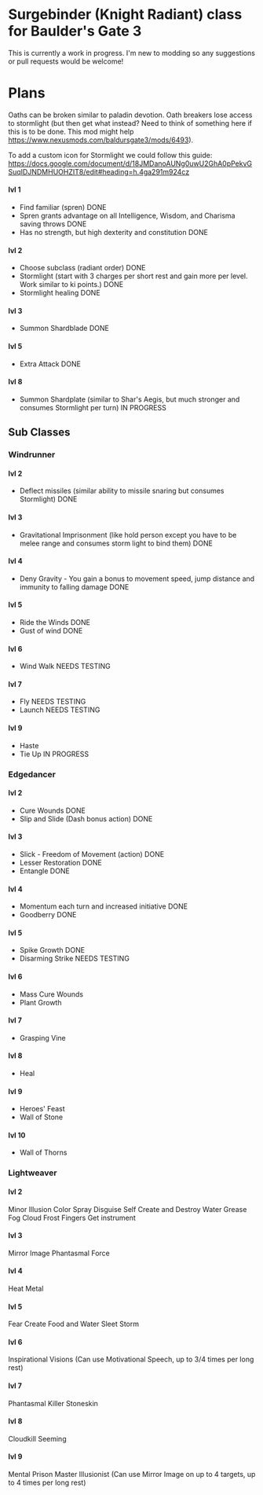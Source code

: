 # Surgebinder (Knight Radiant) class for Baulder's Gate 3
This is currently a work in progress. I'm new to modding so any suggestions or pull requests would be welcome!

# Plans
Oaths can be broken similar to paladin devotion. Oath breakers lose access to stormlight (but then get what instead? Need to think of something here if this is to be done. This mod might help https://www.nexusmods.com/baldursgate3/mods/6493).

To add a custom icon for Stormlight we could follow this guide: https://docs.google.com/document/d/18JMDanoAUNg0uwU2GhA0pPekvGSuqIDJNDMHUOHZIT8/edit#heading=h.4ga291m924cz

#### lvl 1
* Find familiar (spren) DONE
* Spren grants advantage on all Intelligence, Wisdom, and Charisma saving throws DONE
* Has no strength, but high dexterity and constitution DONE

#### lvl 2
* Choose subclass (radiant order) DONE
* Stormlight (start with 3 charges per short rest and gain more per level. Work similar to ki points.) DONE
* Stormlight healing DONE

#### lvl 3
* Summon Shardblade DONE

#### lvl 5
* Extra Attack DONE

#### lvl 8
* Summon Shardplate (similar to Shar's Aegis, but much stronger and consumes Stormlight per turn) IN PROGRESS

## Sub Classes
### Windrunner
#### lvl 2
* Deflect missiles (similar ability to missile snaring but consumes Stormlight) DONE

#### lvl 3
* Gravitational Imprisonment (like hold person except you have to be melee range and consumes storm light to bind them) DONE

#### lvl 4
* Deny Gravity - You gain a bonus to movement speed, jump distance and immunity to falling damage DONE

#### lvl 5
* Ride the Winds DONE
* Gust of wind DONE

#### lvl 6
* Wind Walk NEEDS TESTING

#### lvl 7
* Fly NEEDS TESTING
* Launch NEEDS TESTING

#### lvl 9
* Haste
* Tie Up IN PROGRESS

### Edgedancer
#### lvl 2
* Cure Wounds DONE
* Slip and Slide (Dash bonus action) DONE

#### lvl 3
* Slick - Freedom of Movement (action) DONE
* Lesser Restoration DONE
* Entangle DONE

#### lvl 4
* Momentum each turn and increased initiative DONE
* Goodberry DONE

#### lvl 5
* Spike Growth DONE
* Disarming Strike NEEDS TESTING

#### lvl 6
* Mass Cure Wounds
* Plant Growth

#### lvl 7
* Grasping Vine

#### lvl 8
* Heal

#### lvl 9
* Heroes' Feast
* Wall of Stone

#### lvl 10
* Wall of Thorns

### Lightweaver
#### lvl 2
Minor Illusion
Color Spray
Disguise Self
Create and Destroy Water
Grease
Fog Cloud
Frost Fingers
Get instrument

#### lvl 3
Mirror Image
Phantasmal Force

#### lvl 4
Heat Metal 

#### lvl 5
Fear
Create Food and Water
Sleet Storm

#### lvl 6
Inspirational Visions (Can use Motivational Speech, up to 3/4 times per long rest)

#### lvl 7
Phantasmal Killer
Stoneskin 

#### lvl 8
Cloudkill
Seeming

#### lvl 9
Mental Prison
Master Illusionist (Can use Mirror Image on up to 4 targets, up to 4 times per long rest)